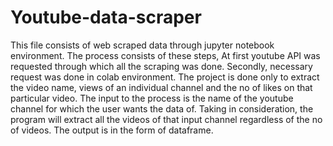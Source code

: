 # Youtube-data-scraper
This file consists of web scraped data through jupyter notebook environment. The process consists of these steps,
At first youtube API was requested through which all the scraping was done.
Secondly, necessary request was done in colab environment. The project is done only to extract the video name, views of an individual channel and the no of likes on that particular video.
The input to the process is the name of the youtube channel for which the user wants the data of. Taking in consideration, the program will extract all the videos of that input channel regardless of the no of videos.
The output is in the form of dataframe.
